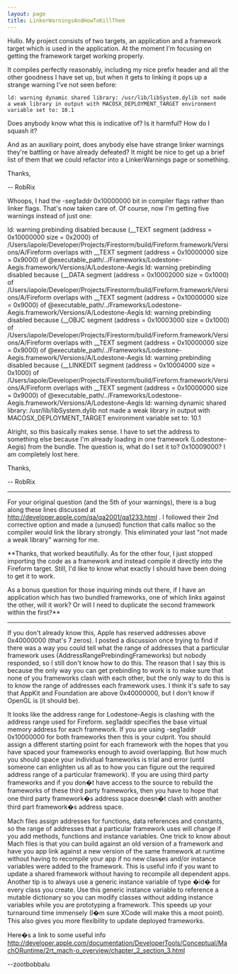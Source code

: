 ```yaml
---
layout: page
title: LinkerWarningsAndHowToKillThem
---
```


Hullo. My project consists of two targets, an application and a framework target which is used in the application. At the moment I'm focusing on getting the framework target working properly.

It compiles perfectly reasonably, including my nice prefix header and all the other goodness I have set up, but when it gets to linking it pops up a strange warning I've not seen before:

    ld: warning dynamic shared library: /usr/lib/libSystem.dylib not made a weak library in output with MACOSX_DEPLOYMENT_TARGET environment variable set to: 10.1

Does anybody know what this is indicative of? Is it harmful? How do I squash it?

And as an auxiliary point, does anybody else have strange linker warnings they're battling or have already defeated? It might be nice to get up a brief list of them that we could refactor into a LinkerWarnings page or something.

Thanks,

-- RobRix

Whoops, I had the     -seg1addr 0x10000000 bit in compiler flags rather than linker flags. That's now taken care of. Of course, now I'm getting five warnings instead of just one:

    
ld: warning prebinding disabled because (__TEXT segment (address = 0x10000000 size = 0x2000) 
        of /Users/iapole/Developer/Projects/Firestorm/build/Fireform.framework/Versions/A/Fireform 
        overlaps with __TEXT segment (address = 0x10000000 size = 0x9000) 
        of @executable_path/../Frameworks/Lodestone-Aegis.framework/Versions/A/Lodestone-Aegis
ld: warning prebinding disabled because (__DATA segment (address = 0x10002000 size = 0x1000) 
        of /Users/iapole/Developer/Projects/Firestorm/build/Fireform.framework/Versions/A/Fireform 
        overlaps with __TEXT segment (address = 0x10000000 size = 0x9000) 
        of @executable_path/../Frameworks/Lodestone-Aegis.framework/Versions/A/Lodestone-Aegis
ld: warning prebinding disabled because (__OBJC segment (address = 0x10003000 size = 0x1000) 
        of /Users/iapole/Developer/Projects/Firestorm/build/Fireform.framework/Versions/A/Fireform 
        overlaps with __TEXT segment (address = 0x10000000 size = 0x9000) 
        of @executable_path/../Frameworks/Lodestone-Aegis.framework/Versions/A/Lodestone-Aegis
ld: warning prebinding disabled because (__LINKEDIT segment (address = 0x10004000 size = 0x1000) 
        of /Users/iapole/Developer/Projects/Firestorm/build/Fireform.framework/Versions/A/Fireform 
        overlaps with __TEXT segment (address = 0x10000000 size = 0x9000) 
        of @executable_path/../Frameworks/Lodestone-Aegis.framework/Versions/A/Lodestone-Aegis
ld: warning dynamic shared library: /usr/lib/libSystem.dylib not made a weak library in output 
        with MACOSX_DEPLOYMENT_TARGET environment variable set to: 10.1


Alright, so this basically makes sense. I have to set the address to something else because I'm already loading in one framework (Lodestone-Aegis) from the bundle. The question is, what do I set it to? 0x10009000? I am completely lost here.

Thanks,

-- RobRix

----
For your original question (and the 5th of your warnings), there is a bug along these lines discussed at http://developer.apple.com/qa/qa2001/qa1233.html . I followed their 2nd corrective option and made a (unused) function that calls malloc so the compiler would link the library strongly. This eliminated your last "not made a weak library" warning for me.

**Thanks, that worked beautifully. As for the other four, I just stopped importing the code as a framework and instead compile it directly into the Fireform target. Still, I'd like to know what exactly I should have been doing to get it to work.

As a bonus question for those inquiring minds out there, if I have an application which has two bundled frameworks, one of which links against the other, will it work? Or will I need to duplicate the second framework within the first?**

----

If you don't already know this, Apple has reserved addresses above 0x40000000 (that's 7 zeros). I posted a discussion once trying to find if there was a way you could tell what the range of addresses that a particular framework uses (AddressRangePrebindingFrameworks) but nobody responded, so I still don't know how to do this. The reason that I say this is because the only way you can get prebinding to work is to make sure that none of you frameworks clash with each other, but the only way to do this is to know the range of addresses each framework uses. I think it's safe to say that AppKit and Foundation are above 0x40000000, but I don't know if OpenGL is (it should be).  

It looks like the address range for Lodestone-Aegis is clashing with the address range used for Fireform.     seg1addr specifies the base virtual memory address for each framework. If you are using     -seg1addr 0x10000000 for both frameworks then this is your culprit. You should assign a different starting point for each framework with the hopes that you have spaced your frameworks enough to avoid overlapping. But how much you should space your individual frameworks is trial and error (until someone can enlighten us all as to how you can figure out the required address range of a particular framework). If you are using third party frameworks and if you don�t have access to the source to rebuild the frameworks of these third party frameworks, then you have to hope that one third party framework�s address space doesn�t clash with another third part framework�s address space. 

Mach files assign addresses for functions, data references and constants, so the range of addresses that a particular framework uses will change if you add methods, functions and instance variables. One trick to know about Mach files is that you can build against an old version of a framework and have you app link against a new version of the same framework at runtime without having to recompile your app if no new classes and/or instance variables were added to the framework. This is useful info if you want to update a shared framework without having to recompile all dependent apps. Another tip is to always use a generic instance variable of type �id� for every class you create. Use this generic instance variable to reference a mutable dictionary so you can modify classes without adding instance variables while you are prototyping a framework. This speeds up your turnaround time immensely (I�m sure XCode will make this a moot point). This also gives you more flexibility to update deployed frameworks. 

Here�s a link to some useful info http://developer.apple.com/documentation/DeveloperTools/Conceptual/MachORuntime/2rt_mach-o_overview/chapter_2_section_3.html

--zootbobbalu

